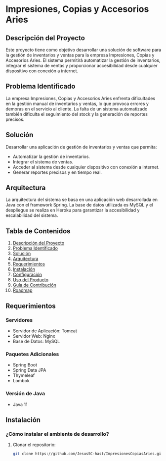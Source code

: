 # Impresiones, Copias y Accesorios Aries

## Descripción del Proyecto

Este proyecto tiene como objetivo desarrollar una solución de software para la gestión de inventarios y ventas para la empresa Impresiones, Copias y Accesorios Aries. El sistema permitirá automatizar la gestión de inventarios, integrar el sistema de ventas y proporcionar accesibilidad desde cualquier dispositivo con conexión a internet.

## Problema Identificado

La empresa Impresiones, Copias y Accesorios Aries enfrenta dificultades en la gestión manual de inventarios y ventas, lo que provoca errores y demoras en el servicio al cliente. La falta de un sistema automatizado también dificulta el seguimiento del stock y la generación de reportes precisos.

## Solución

Desarrollar una aplicación de gestión de inventarios y ventas que permita:
- Automatizar la gestión de inventarios.
- Integrar el sistema de ventas.
- Acceder al sistema desde cualquier dispositivo con conexión a internet.
- Generar reportes precisos y en tiempo real.

## Arquitectura

La arquitectura del sistema se basa en una aplicación web desarrollada en Java con el framework Spring. La base de datos utilizada es MySQL y el despliegue se realiza en Heroku para garantizar la accesibilidad y escalabilidad del sistema.

## Tabla de Contenidos

1. [Descripción del Proyecto](#descripción-del-proyecto)
2. [Problema Identificado](#problema-identificado)
3. [Solución](#solución)
4. [Arquitectura](#arquitectura)
5. [Requerimientos](#requerimientos)
6. [Instalación](#instalación)
7. [Configuración](#configuración)
8. [Uso del Producto](#uso-del-producto)
9. [Guía de Contribución](#guía-de-contribución)
10. [Roadmap](#roadmap)

## Requerimientos

### Servidores

- Servidor de Aplicación: Tomcat
- Servidor Web: Nginx
- Base de Datos: MySQL

### Paquetes Adicionales

- Spring Boot
- Spring Data JPA
- Thymeleaf
- Lombok

### Versión de Java

- Java 11

## Instalación

### ¿Cómo instalar el ambiente de desarrollo?

1. Clonar el repositorio:
   ```bash
   git clone https://github.com/JesusSC-hast/ImpresionesCopiasAries.git

